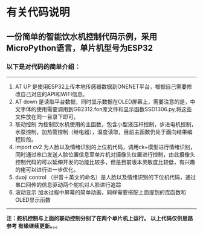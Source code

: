 # 有关代码说明
## 一份简单的智能饮水机控制代码示例，采用MicroPython语言，单片机型号为ESP32
### 以下是对代码的简单介绍：
***
1. AT UP 是使用ESP32上传本地传感器数据到ONENET平台，根据自己需要修改自己对应的API和WIFI信息。
2. AT down 是读取平台数据，同时显示数据在OLED屏幕上，需要注意的是，中文字体的使用需要调用到GB2312.fon库文件和显示函数SSD1306.py,将这些文件放在同一目录下即可。
3. 联动控制 为控制饮水机使用的主函数，包含小型液压杆控制，步进电机控制，水泵控制，加热管控制（继电器），温度读取，目前主函数仍处于面向结果编程阶段。
4. import cv2 为人脸以及情绪识别的上位机代码，调用ck+模型进行情绪识别，同时通过串口发送人脸位置信息至单片机对摄像头位置进行控制，由此摄像头控制代码的可以延伸开发的功能比较多，但是目前版本灵敏度比较低，有兴趣的佬可以进行进一步优化。
5. duoji control （拼音＋英文的命名）是人脸以及情绪识别的下位机代码，通过串口回传的信息驱动两个舵机对人脸进行追踪
6. 滚动显示 加水过程中屏幕的简单动画，同样需要搭配上面提到的库函数和OLED显示函数
***
**注：舵机控制与上面的联动控制分别了在两个单片机上运行。**
**以上代码仅供思路参考 有缘继续更新。。。**

